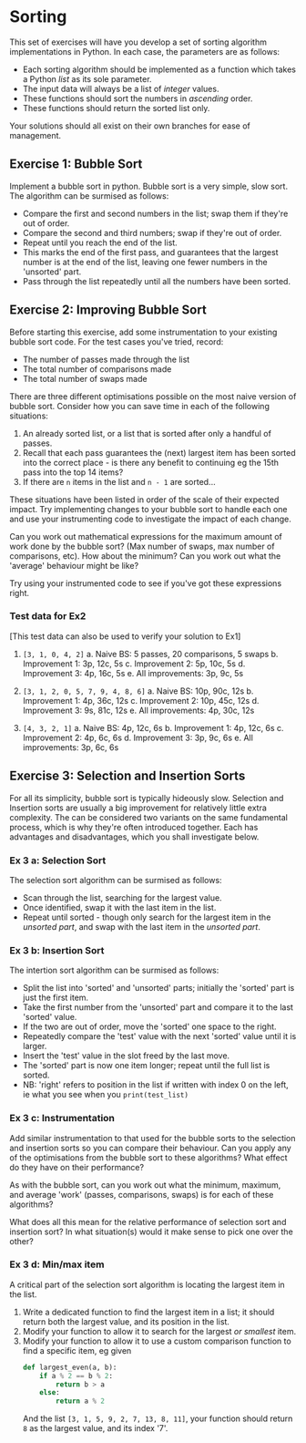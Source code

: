 # Sorting
This set of exercises will have you develop a set of sorting algorithm implementations in Python. In each case, the parameters are as follows:
 - Each sorting algorithm should be implemented as a function which takes a Python *list* as its sole parameter.
 - The input data will always be a list of *integer* values.
 - These functions should sort the numbers in *ascending* order.
 - These functions should return the sorted list only.

Your solutions should all exist on their own branches for ease of management.


## Exercise 1: Bubble Sort
Implement a bubble sort in python. Bubble sort is a very simple, slow sort. The algorithm can be surmised as follows:
 - Compare the first and second numbers in the list; swap them if they're out of order.
 - Compare the second and third numbers; swap if they're out of order.
 - Repeat until you reach the end of the list.
 - This marks the end of the first pass, and guarantees that the largest number is at the end of the list, leaving one fewer numbers in the 'unsorted' part.
 - Pass through the list repeatedly until all the numbers have been sorted.

## Exercise 2: Improving Bubble Sort
Before starting this exercise, add some instrumentation to your existing bubble sort code. For the test cases you've tried, record:
 - The number of passes made through the list
 - The total number of comparisons made
 - The total number of swaps made

There are three different optimisations possible on the most naive version of bubble sort. Consider how you can save time in each of the following situations:
 1. An already sorted list, or a list that is sorted after only a handful of passes.
 2. Recall that each pass guarantees the (next) largest item has been sorted into the correct place - is there any benefit to continuing eg the 15th pass into the top 14 items?
 3. If there are `n` items in the list and `n - 1` are sorted...

These situations have been listed in order of the scale of their expected impact.
Try implementing changes to your bubble sort to handle each one and use your instrumenting code to investigate the impact of each change.

Can you work out mathematical expressions for the maximum amount of work done by the bubble sort? (Max number of swaps, max number of comparisons, etc).
How about the minimum?
Can you work out what the 'average' behaviour might be like?

Try using your instrumented code to see if you've got these expressions right.

### Test data for Ex2
[This test data can also be used to verify your solution to Ex1]
 1. `[3, 1, 0, 4, 2]`
   a. Naive BS: 5 passes, 20 comparisons, 5 swaps
   b. Improvement 1: 3p, 12c, 5s
   c. Improvement 2: 5p, 10c, 5s
   d. Improvement 3: 4p, 16c, 5s
   e. All improvements: 3p, 9c, 5s

 2. `[3, 1, 2, 0, 5, 7, 9, 4, 8, 6]`
   a. Naive BS: 10p, 90c, 12s
   b. Improvement 1: 4p, 36c, 12s
   c. Improvement 2: 10p, 45c, 12s
   d. Improvement 3: 9s, 81c, 12s
   e. All improvements: 4p, 30c, 12s

 3. `[4, 3, 2, 1]`
   a. Naive BS: 4p, 12c, 6s
   b. Improvement 1: 4p, 12c, 6s
   c. Improvement 2: 4p, 6c, 6s
   d. Improvement 3: 3p, 9c, 6s
   e. All improvements: 3p, 6c, 6s


## Exercise 3: Selection and Insertion Sorts
For all its simplicity, bubble sort is typically hideously slow. Selection and Insertion sorts are usually a big improvement for relatively little extra complexity.
The can be considered two variants on the same fundamental process, which is why they're often introduced together.
Each has advantages and disadvantages, which you shall investigate below.

### Ex 3 a: Selection Sort
The selection sort algorithm can be surmised as follows:
 - Scan through the list, searching for the largest value.
 - Once identified, swap it with the last item in the list.
 - Repeat until sorted - though only search for the largest item in the *unsorted part*, and swap with the last item in the *unsorted part*.

### Ex 3 b: Insertion Sort
The intertion sort algorithm can be surmised as follows:
 - Split the list into 'sorted' and 'unsorted' parts; initially the 'sorted' part is just the first item.
 - Take the first number from the 'unsorted' part and compare it to the last 'sorted' value.
 - If the two are out of order, move the 'sorted' one space to the right.
 - Repeatedly compare the 'test' value with the next 'sorted' value until it is larger.
 - Insert the 'test' value in the slot freed by the last move.
 - The 'sorted' part is now one item longer; repeat until the full list is sorted.
 - NB: 'right' refers to position in the list if written with index 0 on the left, ie what you see when you `print(test_list)`

### Ex 3 c: Instrumentation
Add similar instrumentation to that used for the bubble sorts to the selection and insertion sorts so you can compare their behaviour.
Can you apply any of the optimisations from the bubble sort to these algorithms?
What effect do they have on their performance?

As with the bubble sort, can you work out what the minimum, maximum, and average 'work' (passes, comparisons, swaps) is for each of these algorithms?

What does all this mean for the relative performance of selection sort and insertion sort?
In what situation(s) would it make sense to pick one over the other?

### Ex 3 d: Min/max item
A critical part of the selection sort algorithm is locating the largest item in the list.
 1. Write a dedicated function to find the largest item in a list; it should return both the largest value, and its position in the list.
 2. Modify your function to allow it to search for the largest *or smallest* item.
 3. Modify your function to allow it to use a custom comparison function to find a specific item, eg given
    ```Python
    def largest_even(a, b):
        if a % 2 == b % 2:
            return b > a
        else:
            return a % 2
    ```
    And the list `[3, 1, 5, 9, 2, 7, 13, 8, 11]`, your function should return `8` as the largest value, and its index '7'.
